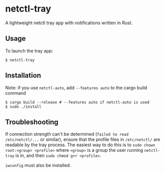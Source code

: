 # netctl-tray
A lightweight netctl tray app with notifications written in Rust.

## Usage

To launch the tray app:
```
$ netctl-tray
```

## Installation

Note: if you use `netctl-auto`, add `--features auto` to the cargo build command

```
$ cargo build --release # --features auto if netctl-auto is used
$ sudo ./install
```

## Troubleshooting

If connection strength can't be determined (`failed to read /etc/netctl/...` or
similar), ensure that the profile files in `/etc/netctl/` are readable by the
tray process. The easiest way to do this is to
`sudo chown root:<group> <profile>` where `<group>` is a group the user running
`netctl-tray` is in, and then `sudo chmod g+r <profile>`.

`iwconfig` must also be installed.
